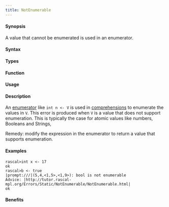 ```yaml
---
title: NotEnumerable
---
```


#### Synopsis

A value that cannot be enumerated is used in an enumerator.

#### Syntax

#### Types

#### Function
       
#### Usage

#### Description

An [enumerator](/docs/Rascal/Expressions/Comprehensions/Enumerator) like `int n <- V` is used in 
[comprehensions](/docs/Rascal/Expressions/Comprehensions) to enumerate the values in `V`.
This error is produced when `V` is a value that does not support enumeration.
This is typically the case for atomic values like numbers, Booleans and Strings,

Remedy: modify the expression in the enumerator to return a value that supports enumeration.

#### Examples


```rascal-shell
rascal>int x <- 17
ok
rascal>b <- true
|prompt:///|(5,4,<1,5>,<1,9>): bool is not enumerable
Advice: |http://tutor.rascal-mpl.org/Errors/Static/NotEnumerable/NotEnumerable.html|
ok
```

#### Benefits


